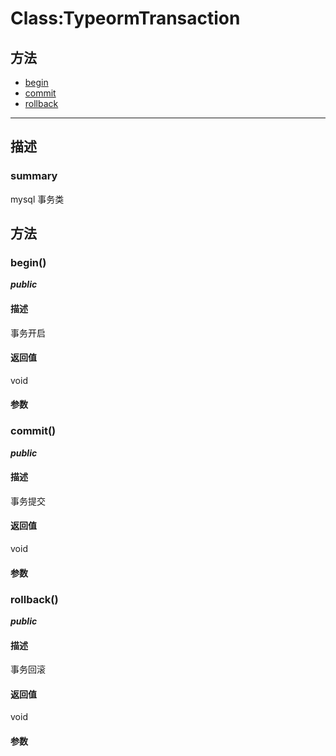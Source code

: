 # Class:TypeormTransaction   
## 方法
+ [begin](#METHOD_begin)
+ [commit](#METHOD_commit)
+ [rollback](#METHOD_rollback)
---   
## 描述
   
### summary   
mysql 事务类  
   
## 方法   
### <a id="METHOD_begin">begin()</a>   
***public***   
#### 描述   
事务开启   
#### 返回值   
void   
#### 参数   
### <a id="METHOD_commit">commit()</a>   
***public***   
#### 描述   
事务提交   
#### 返回值   
void   
#### 参数   
### <a id="METHOD_rollback">rollback()</a>   
***public***   
#### 描述   
事务回滚   
#### 返回值   
void   
#### 参数   
